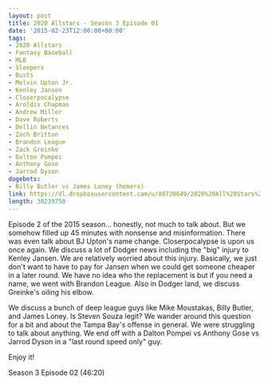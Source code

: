 ```yaml
---
layout: post
title: 2020 Allstars - Season 3 Episode 01
date: '2015-02-23T12:00:00+00:00'
tags:
- 2020 Allstars
- Fantasy Baseball
- MLB
- Sleepers
- Busts
- Melvin Upton Jr.
- Kenley Jansen
- Closerpocalypse
- Aroldis Chapman
- Andrew Miller
- Dave Roberts
- Dellin Betances
- Zach Britton
- Brandon League
- Zack Greinke
- Dalton Pompei
- Anthony Gose
- Jarrod Dyson
dogebets:
- Billy Butler vs James Loney (homers)
link: https://dl.dropboxusercontent.com/u/89720649/2020%20All%20Stars%20-%2020150223%20-%20Season%203%20Episode%2002%20%2843%29%20-%20Final.mp3
length: 30239750
---
```

Episode 2 of the 2015 season... honestly, not much to talk about.  But we somehow filled up 45 minutes with nonsense and misinformation.  There was even talk about BJ Upton's name change.  Closerpocalypse is upon us once again.  We discuss a lot of Dodger news including the "big" injury to Kenley Jansen.  We are relatively worried about this injury.  Basically, we just don't want to have to pay for Jansen when we could get someone cheaper in a later round.  We have no idea who the replacement is but if you need a name, we went with Brandon League.  Also in Dodger land, we discuss Greinke's oiling his elbow.

We discuss a bunch of deep league guys like Mike Moustakas, Billy Butler, and James Loney.  Is Steven Souza legit?  We wander around this question for a bit and about the Tampa Bay's offense in general.  We were struggling to talk about anything.  We end off with a Dalton Pompei vs Anthony Gose vs Jarrod Dyson in a "last round speed only" guy.

Enjoy it!

Season 3 Episode 02 (46:20)